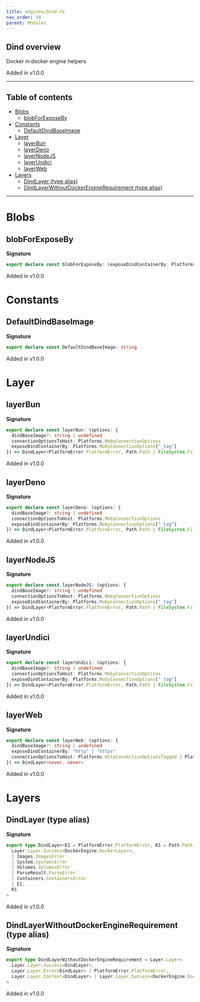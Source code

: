 ```yaml
---
title: engines/Dind.ts
nav_order: 34
parent: Modules
---
```


## Dind overview

Docker in docker engine helpers

Added in v1.0.0

---

<h2 class="text-delta">Table of contents</h2>

- [Blobs](#blobs)
  - [blobForExposeBy](#blobforexposeby)
- [Constants](#constants)
  - [DefaultDindBaseImage](#defaultdindbaseimage)
- [Layer](#layer)
  - [layerBun](#layerbun)
  - [layerDeno](#layerdeno)
  - [layerNodeJS](#layernodejs)
  - [layerUndici](#layerundici)
  - [layerWeb](#layerweb)
- [Layers](#layers)
  - [DindLayer (type alias)](#dindlayer-type-alias)
  - [DindLayerWithoutDockerEngineRequirement (type alias)](#dindlayerwithoutdockerenginerequirement-type-alias)

---

# Blobs

## blobForExposeBy

**Signature**

```ts
export declare const blobForExposeBy: (exposeDindContainerBy: Platforms.MobyConnectionOptions["_tag"]) => string
```

Added in v1.0.0

# Constants

## DefaultDindBaseImage

**Signature**

```ts
export declare const DefaultDindBaseImage: string
```

Added in v1.0.0

# Layer

## layerBun

**Signature**

```ts
export declare const layerBun: (options: {
  dindBaseImage?: string | undefined
  connectionOptionsToHost: Platforms.MobyConnectionOptions
  exposeDindContainerBy: Platforms.MobyConnectionOptions["_tag"]
}) => DindLayer<PlatformError.PlatformError, Path.Path | FileSystem.FileSystem>
```

Added in v1.0.0

## layerDeno

**Signature**

```ts
export declare const layerDeno: (options: {
  dindBaseImage?: string | undefined
  connectionOptionsToHost: Platforms.MobyConnectionOptions
  exposeDindContainerBy: Platforms.MobyConnectionOptions["_tag"]
}) => DindLayer<PlatformError.PlatformError, Path.Path | FileSystem.FileSystem>
```

Added in v1.0.0

## layerNodeJS

**Signature**

```ts
export declare const layerNodeJS: (options: {
  dindBaseImage?: string | undefined
  connectionOptionsToHost: Platforms.MobyConnectionOptions
  exposeDindContainerBy: Platforms.MobyConnectionOptions["_tag"]
}) => DindLayer<PlatformError.PlatformError, Path.Path | FileSystem.FileSystem>
```

Added in v1.0.0

## layerUndici

**Signature**

```ts
export declare const layerUndici: (options: {
  dindBaseImage?: string | undefined
  connectionOptionsToHost: Platforms.MobyConnectionOptions
  exposeDindContainerBy: Platforms.MobyConnectionOptions["_tag"]
}) => DindLayer<PlatformError.PlatformError, Path.Path | FileSystem.FileSystem>
```

Added in v1.0.0

## layerWeb

**Signature**

```ts
export declare const layerWeb: (options: {
  dindBaseImage?: string | undefined
  exposeDindContainerBy: "http" | "https"
  connectionOptionsToHost: Platforms.HttpConnectionOptionsTagged | Platforms.HttpsConnectionOptionsTagged
}) => DindLayer<never, never>
```

Added in v1.0.0

# Layers

## DindLayer (type alias)

**Signature**

```ts
export type DindLayer<E1 = PlatformError.PlatformError, R1 = Path.Path | FileSystem.FileSystem> = Layer.Layer<
  Layer.Layer.Success<DockerEngine.DockerLayer>,
  | Images.ImagesError
  | System.SystemsError
  | Volumes.VolumesError
  | ParseResult.ParseError
  | Containers.ContainersError
  | E1,
  R1
>
```

Added in v1.0.0

## DindLayerWithoutDockerEngineRequirement (type alias)

**Signature**

```ts
export type DindLayerWithoutDockerEngineRequirement = Layer.Layer<
  Layer.Layer.Success<DindLayer>,
  Layer.Layer.Error<DindLayer> | PlatformError.PlatformError,
  Layer.Layer.Context<DindLayer> | Layer.Layer.Success<DockerEngine.DockerLayer>
>
```

Added in v1.0.0
